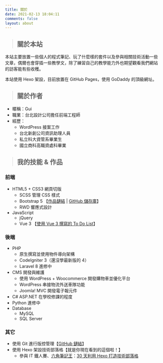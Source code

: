 ```yaml
---
title: 關於
date: 2021-02-13 18:04:11
comments: false
layout: about
---
```


> ## 關於本站

本站主要放置一些個人的程式筆記、玩了什麼樣的套件以及參與相關技術活動一些文章，偶爾也會穿插一些教學文，除了練習自己的教學能力外也期望觀看我們網站的訪客能有些收穫。

本站使用 Hexo 架設，目前放置在 GitHub Pages，使用 GoDaddy 的頂級網址。

> ## 關於作者

* 暱稱：Gui
* 職業：台北設計公司擔任前端工程師
* 經歷：
    * WordPress 接案工作
    * 台北新創公司資訊助理人員
    * 私立科大資管系畢業生
    * 國立商科高職資處科畢業

> ## 我的技能 & 作品

### 前端

* HTML5 + CSS3 網頁切版
    * SCSS 管理 CSS 樣式
    * Bootstrap 5 【[作品鏈結](https://guitimliu.github.io/hex-bs5-funfundraising/) | [GitHub 儲存庫](https://github.com/guitimliu/hex-bs5-funfundraising)】
    * RWD 響應式設計
* JavaScript
    * jQuery
    * Vue 3 【[使用 Vue 3 撰寫的 To Do List](https://codepen.io/guitimliu/pen/RwVMGMm)】

### 後端

* PHP
    * 原生撰寫並使用物件導向架構
    * CodeIgniter 3（還沒學最新版的 4）
    * Laravel 8 進修中
* CMS 開發與維護
    * 使用 WordPress + Woocommerce 開發購物車並優化平台
    * WordPress 串接物流外送車隊功能
    * Joomla! MVC 開發電子報元件
* C# ASP.NET 在學校修課的程度
* Python 進修中
* Database
    * MySQL
    * SQL Server

### 其它

* 使用 Git 進行版控管理【[GitHub 鏈結](https://github.com/guitimliu)】
* 使用 Hexo 架設技術部落格【就是你現在看到的這個啦！】
    * 參與 IT 鐵人賽、[六角筆記王](https://hackmd.io/@gfW814OqQNW3-GopXH4oRw/ByMfa31kY)：[30 天利用 Hexo 打造技術部落格](https://ithelp.ithome.com.tw/users/20139218/ironman/3910)